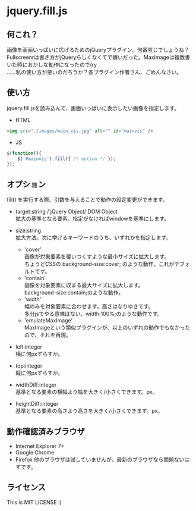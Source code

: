jquery.fill.js
==============

何これ？
--------
画像を画面いっぱいに広げるためのjQueryプラグイン。何番煎じでしょうね？  
Fullscreenrは書き方がjQueryらしくなくてで嫌いだった。MaxImageは複数書いた時におかしな動作になったので(ry  
……私の使い方が悪いのだろうか？各プラグイン作者さん、ごめんなさい。


使い方
------
jquery.fill.jsを読み込んで、画面いっぱいに表示したい画像を指定します。

* HTML
```html
<img src="./images/main_vis.jpg" alt="" id="mainvis" />
```

* JS
```javascript
$(function(){
    $('#mainvis').fill({ /* option */ });
});
```


オプション
----------
fill() を実行する際、引数を与えることで動作の設定変更ができます。

* target:string / jQuery Object/ DOM Object  
  拡大の基準となる要素。指定がなければwindowを基準にします。

* size:string  
  拡大方法。次に挙げるキーワードのうち、いずれかを指定します。
  * 'cover'  
    画像が対象要素を覆いつくすような最小サイズに拡大します。  
    ちょうどCSSの background-size:cover; のような動作。これがデフォルトです。
  * 'contain'  
    画像を対象要素に収まる最大サイズに拡大します。  
    background-size:contain;のような動作。
  * 'width'  
    幅のみを対象要素に合わせます。高さはなりゆきです。  
    多分jsでやる意味はない。width:100%;のような動作です。
  * 'emulateMaxImage'  
    MaxImageという類似プラグインが、以上のいずれの動作でもなかったので、それを再現。  

* left:integer  
  横に何pxずらすか。  

* top:integer  
  縦に何pxずらすか。

* widthDiff:integer  
  基準となる要素の横幅より幅を大きく/小さくできます。px。

* heightDiff:integer  
  基準となる要素の高さより高さを大きく/小さくできます。px。


動作確認済みブラウザ
--------------------
* Internet Explorer 7+
* Google Chrome
* Firefox
他のブラウザは試していませんが、最新のブラウザなら問題ないはずです。


ライセンス
----------
This is MIT LICENSE :)

